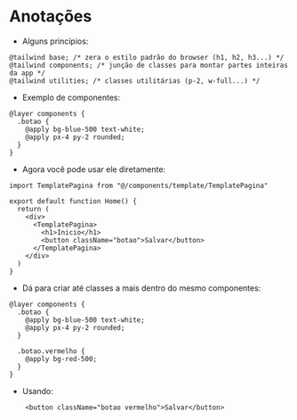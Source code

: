 # Anotações

* Alguns princípios:
```vim
@tailwind base; /* zera o estilo padrão do browser (h1, h2, h3...) */
@tailwind components; /* junção de classes para montar partes inteiras da app */
@tailwind utilities; /* classes utilitárias (p-2, w-full...) */
```
* Exemplo de componentes:
```vim
@layer components {
  .botao {
    @apply bg-blue-500 text-white;
    @apply px-4 py-2 rounded;
  }
}
```
* Agora você pode usar ele diretamente:
```vim
import TemplatePagina from "@/components/template/TemplatePagina"

export default function Home() {
  return (
    <div>
      <TemplatePagina>
        <h1>Inicio</h1>
        <button className="botao">Salvar</button>
      </TemplatePagina>
    </div>
  )
}
```

* Dá para criar até classes a mais dentro do mesmo componentes:
```vim
@layer components {
  .botao {
    @apply bg-blue-500 text-white;
    @apply px-4 py-2 rounded;
  }

  .botao.vermelho {
    @apply bg-red-500;
  }
}
```
* Usando:
```vim
    <button className="botao vermelho">Salvar</button>
```